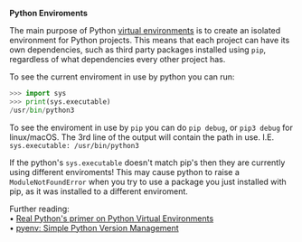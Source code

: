 **Python Enviroments**

The main purpose of Python [virtual environments](https://docs.python.org/3/library/venv.html#venv-def) is to create an isolated environment for Python projects. This means that each project can have its own dependencies, such as third party packages installed using `pip`, regardless of what dependencies every other project has.

To see the current enviroment in use by python you can run:
```py
>>> import sys
>>> print(sys.executable)
/usr/bin/python3
```

To see the enviroment in use by `pip` you can do `pip debug`, or `pip3 debug` for linux/macOS. The 3rd line of the output will contain the path in use. I.E. `sys.executable: /usr/bin/python3`

If the python's `sys.executable` doesn't match pip's then they are currently using different enviroments! This may cause python to raise a `ModuleNotFoundError` when you try to use a package you just installed with pip, as it was installed to a different enviroment.

Further reading:  
• [Real Python's primer on Python Virtual Environments](https://realpython.com/python-virtual-environments-a-primer)  
• [pyenv: Simple Python Version Management](https://github.com/pyenv/pyenv)